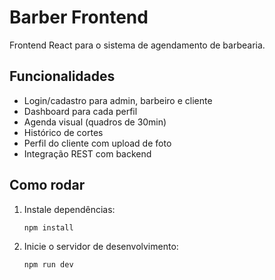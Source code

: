 # Barber Frontend

Frontend React para o sistema de agendamento de barbearia.

## Funcionalidades
- Login/cadastro para admin, barbeiro e cliente
- Dashboard para cada perfil
- Agenda visual (quadros de 30min)
- Histórico de cortes
- Perfil do cliente com upload de foto
- Integração REST com backend

## Como rodar
1. Instale dependências:
   ```
   npm install
   ```
2. Inicie o servidor de desenvolvimento:
   ```
   npm run dev
   ```

